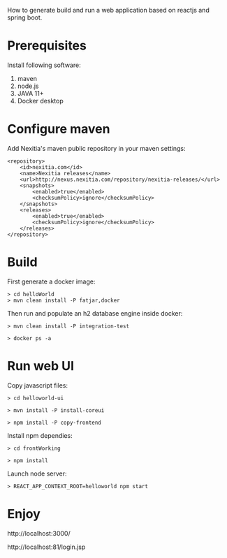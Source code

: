

How to generate build and run a web application based on reactjs and spring boot.


# Prerequisites

Install following software:

1. maven
2. node.js
3. JAVA 11+
4. Docker desktop
 
 
# Configure maven

Add Nexitia's maven public repository in your maven settings:


```
<repository>
	<id>nexitia.com</id>
	<name>Nexitia releases</name>
	<url>http://nexus.nexitia.com/repository/nexitia-releases/</url>
	<snapshots>
		<enabled>true</enabled>
		<checksumPolicy>ignore</checksumPolicy>
	</snapshots>
	<releases>
		<enabled>true</enabled>
		<checksumPolicy>ignore</checksumPolicy>
	</releases>
</repository>
```
 

# Build

First generate a docker image:

```
> cd helloWorld
> mvn clean install -P fatjar,docker
```

Then run and populate an h2 database engine inside docker: 

```
> mvn clean install -P integration-test

> docker ps -a

```


# Run web UI

Copy javascript files:

```
> cd helloworld-ui

> mvn install -P install-coreui

> npm install -P copy-frontend

```

Install npm dependies:

```
> cd frontWorking

> npm install
```


Launch node server:

```
> REACT_APP_CONTEXT_ROOT=helloworld npm start

```


# Enjoy

http://localhost:3000/

http://localhost:81/login.jsp




